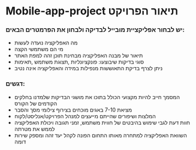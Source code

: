 
# Mobile-app-project תיאור הפרויקט

### יש לבחור אפליקציית מובייל לבדיקה ולבחון את הפרמטרים הבאים:

 * מה האפליקציה נועדה לעשות
 * מי הם משתמשי הקצה 
 * תיאור של מבנה האפליקציה מבחינת תוכן זהה למפת האתר
 * סוגי בדיקות שיבוצעו: פונקציונליות ,תצוגת משתמש ,תאימות
 * ניתן לצרף בדיקת התאוששות מנפילות במידה והאפליקציה אינה נטיב

### דגשים:

* המסמך חייב להיות מקצועי הכולל בתוכו את מושגי הבדיקות שלמדנו בחלקים הקודמים של הקורס
* מציאת 7-10 באגים מוכחים בצירוף צילומי מסך והסבר
* המלצות ושיפורים שהייתם מייעצים למנהל הפרויקט/אנליסט/לקוח
* חוות דעת לגבי שימוש בהיבטים של חווית משתמש, זמני תגובה ויכולת האפליקציה לממש את מטרתה
* השוואת האפליקציה למתחרה מאותו התחום הפונה לקהל יעד זהה ומספק שירות דומה
